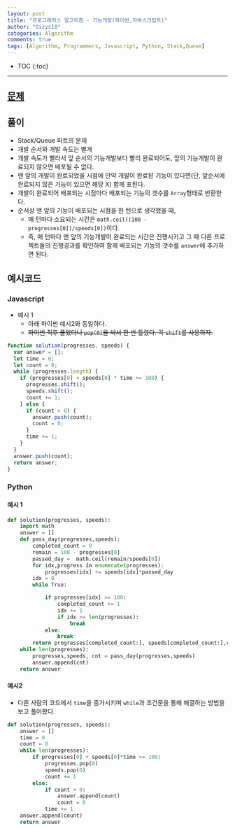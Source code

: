 ```yaml
---
layout: post
title: "프로그래머스 알고리즘 - 기능개발(파이썬,자바스크립트)"
author: "Oizys18"
categories: Algorithm
comments: true
tags: [Algorithm, Programmers, Javascript, Python, Stack,Queue]
---
```


* TOC 
{:toc}
* * *
   
## [문제](https://programmers.co.kr/learn/courses/30/lessons/42586)

## 풀이

- Stack/Queue 파트의 문제
- 개발 순서와 개발 속도는 별개
- 개발 속도가 빨라서 앞 순서의 기능개발보다 빨리 완료되어도, 앞의 기능개발이 완료되지 않으면 배포될 수 없다.
- 맨 앞의 개발이 완료되었을 시점에 만약 개발이 완료된 기능이 있다면(단, 앞순서에 완료되지 않은 기능이 있으면 해당 X) 함께 포된다.
- 개발이 완료되어 배포되는 시점마다 배포되는 기능의 갯수를 `Array`형태로 반환한다.
- 순서상 맨 앞의 기능이 배포되는 시점을 한 턴으로 생각했을 때,
  - 매 턴마다 소요되는 시간은 `math.ceil((100 - progresses[0])/speeds[0])`이다.
  - 즉, 매 턴마다 맨 앞의 기능개발이 완료되는 시간은 진행시키고 그 때 다른 프로젝트들의 진행경과를 확인하여 함께 배포되는 기능의 갯수를 `answer`에 추가하면 된다.

## 예시코드

### Javascript

- 예시 1
  - 아래 파이썬 예시2와 동일하다.
  - ~~파이썬 직후 풀었더니 `pop(0)`을 써서 한 번 틀렸다. 꼭 `shift`를 사용하자.~~

```javascript
function solution(progresses, speeds) {
  var answer = [];
  let time = 0;
  let count = 0;
  while (progresses.length) {
    if (progresses[0] + speeds[0] * time >= 100) {
      progresses.shift();
      speeds.shift();
      count += 1;
    } else {
      if (count > 0) {
        answer.push(count);
        count = 0;
      }
      time += 1;
    }
  }
  answer.push(count);
  return answer;
}
```

### Python

#### 예시 1

```python
def solution(progresses, speeds):
    import math
    answer = []
    def pass_day(progresses,speeds):
        completed_count = 0
        remain = 100 - progresses[0]
        passed_day =  math.ceil(remain/speeds[0])
        for idx,progress in enumerate(progresses):
            progresses[idx] += speeds[idx]*passed_day
        idx = 0
        while True:

            if progresses[idx] >= 100:
                completed_count += 1
                idx += 1
                if idx >= len(progresses):
                    break
            else:
                break
        return progresses[completed_count:], speeds[completed_count:],completed_count
    while len(progresses):
        progresses,speeds, cnt = pass_day(progresses,speeds)
        answer.append(cnt)
    return answer
```

#### 예시2

- 다른 사람의 코드에서 `time`을 증가시키며 `while`과 조건문을 통해 해결하는 방법을 보고 풀어봤다.

```python
def solution(progresses, speeds):
    answer = []
    time = 0
    count = 0
    while len(progresses):
        if progresses[0] + speeds[0]*time >= 100:
            progresses.pop(0)
            speeds.pop(0)
            count += 1
        else:
            if count > 0:
                answer.append(count)
                count = 0
            time += 1
    answer.append(count)
    return answer
```
